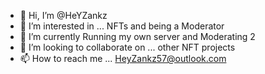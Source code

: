 - 👋 Hi, I’m @HeYZankz
- 👀 I’m interested in ... NFTs and being a Moderator 
- 🌱 I’m currently Running my own server and Moderating 2
- 💞️ I’m looking to collaborate on ... other NFT projects 
- 📫 How to reach me ...
HeyZankz57@outlook.com
<!---
HeYZankz/HeYZankz is a ✨ special ✨ repository because its `README.md` (this file) appears on your GitHub profile.
You can click the Preview link to take a look at your changes.
--->
